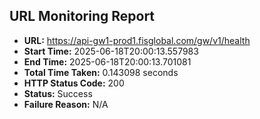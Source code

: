 ## URL Monitoring Report

- **URL:** https://api-gw1-prod1.fisglobal.com/gw/v1/health
- **Start Time:** 2025-06-18T20:00:13.557983
- **End Time:** 2025-06-18T20:00:13.701081
- **Total Time Taken:** 0.143098 seconds
- **HTTP Status Code:** 200
- **Status:** Success
- **Failure Reason:** N/A
